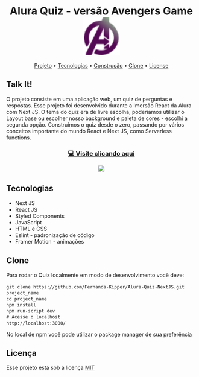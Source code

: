 <h1 align="center">Alura Quiz - versão Avengers Game <img align="center" src="/assets/avengersLogo.svg" width="100"></h1>

<p align="center">
 <a href="#project">Projeto</a> •
 <a href="#tech">Tecnologias</a> • 
 <a href="#build">Construção</a> • 
 <a href="#clone">Clone</a> • 
 <a href="#license">License</a>
</p>

<h2 id="project" >Talk It!</h2>

O projeto consiste em uma aplicação web, um quiz de perguntas e respostas. Esse projeto foi desenvolvido durante a Imersão React da Alura com Next JS. O tema do quiz era de livre escolha, poderíamos utilizar o Layout base ou escolher nosso background e paleta de cores - escolhi a segunda opção. Construímos o quiz desde o zero, passando por vários conceitos importante do mundo React e Next JS, como Serverless functions.

<h3 align="center"><a href="https://alura-quiz-avengers.fernanda-kipper.vercel.app/">💻 Visite clicando aqui</a></h3>

<p align="center">
  <img src="aluraQuiz.gif" width="500px">
</p>

<h2 id="tech" >Tecnologias</h2>

- Next JS
- React JS
- Styled Components
- JavaScript
- HTML e CSS
- Eslint - padronização de código
- Framer Motion - animações

<h2 id="clone" >Clone</h2>


Para rodar o Quiz localmente em modo de desenvolvimento você deve:

```
git clone https://github.com/Fernanda-Kipper/Alura-Quiz-NextJS.git project_name
cd project_name
npm install
npm run-script dev
# Acesse o localhost
http://localhost:3000/
```
No local de npm você pode utilizar o package manager de sua preferência

<h2 id="license">Licença</h2>

Esse projeto está sob a licença [MIT](LICENSE)

